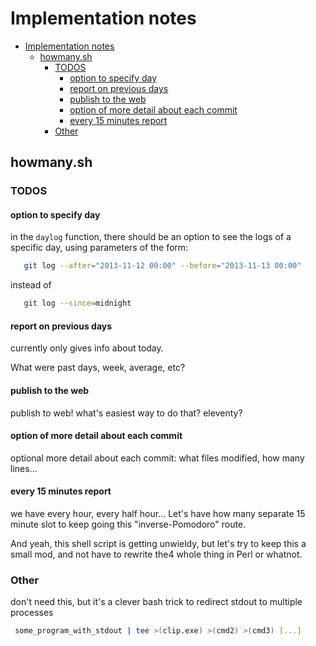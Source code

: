 # Implementation notes

- [Implementation notes](#implementation-notes)
  - [howmany.sh](#howmanysh)
    - [TODOS](#todos)
      - [option to specify day](#option-to-specify-day)
      - [report on previous days](#report-on-previous-days)
      - [publish to the web](#publish-to-the-web)
      - [option of more detail about each commit](#option-of-more-detail-about-each-commit)
      - [every 15 minutes report](#every-15-minutes-report)
    - [Other](#other)

## howmany.sh

### TODOS

#### option to specify day

in the `daylog` function, there should be an option to see the logs of a specific day,
using parameters of the form:

```bash
   git log --after="2013-11-12 00:00" --before="2013-11-13 00:00"
```

instead of

```bash
   git log --since=midnight
```

#### report on previous days

currently only gives info about today.

What were past days, week, average, etc?

#### publish to the web

publish to web! what's easiest way to do that? eleventy?

#### option of more detail about each commit

optional more detail about each commit: what files modified, how many lines...

#### every 15 minutes report

we have every hour, every half hour... Let's have how many separate 15 minute slot to keep going this "inverse-Pomodoro" route.

And yeah, this shell script is getting unwieldy, but let's try to keep this a small mod, and not have to rewrite the4 whole thing in Perl or whatnot.

### Other

don't need this, but it's a clever bash trick to redirect stdout to multiple processes

```bash
 some_program_with_stdout | tee >(clip.exe) >(cmd2) >(cmd3) [...]
```
